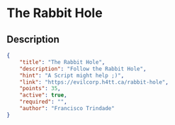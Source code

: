 # The Rabbit Hole

## Description

```json
{
    "title": "The Rabbit Hole",
    "description": "Follow the Rabbit Hole",
    "hint": "A Script might help ;)",
    "link": "https://evilcorp.h4tt.ca/rabbit-hole",
    "points": 35,
    "active": true,
    "required": "",
    "author": "Francisco Trindade"
}
```
